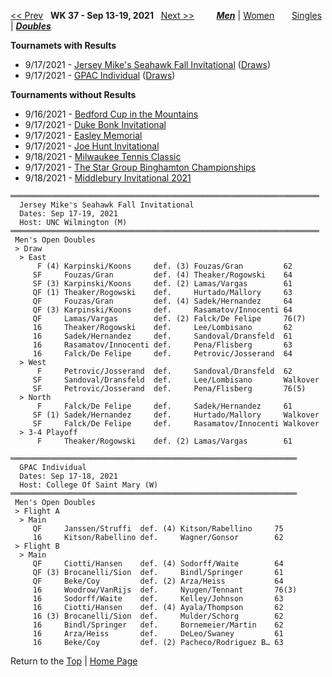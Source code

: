<a name="top"></a>[<< Prev](men_doubles_2136.md) &nbsp; **WK 37 - Sep 13-19, 2021** &nbsp; [Next >>](men_doubles_2138.md) &nbsp;&nbsp;&nbsp;&nbsp;&nbsp;&nbsp;&nbsp; [***Men***](./men_doubles_2137.md) &#124; [Women](./women_doubles_2137.md) &nbsp;&nbsp;&nbsp;&nbsp;&nbsp; [Singles](./men_singles_2137.md) &#124; [***Doubles***](./men_doubles_2137.md)

**Tournamets with Results**  
- 9/17/2021 - [Jersey Mike's Seahawk Fall Invitational](#21-41355) ([Draws](https://colleges.wearecollegetennis.com/competitions/UNCWilmingtonM/Tournaments/Overview/B5F60616-E79D-49E3-B226-EA1A8F6D19C9))  
- 9/17/2021 - [GPAC Individual](#21-76336) ([Draws](https://colleges.wearecollegetennis.com/competitions/CollegeOfSaintMaryW/Tournaments/Overview/ED2D6427-4EEF-4B11-B240-D89A941AB892))  

**Tournaments without Results**  
- 9/16/2021 - <a href="https://colleges.wearecollegetennis.com/competitions/USAirForceAcademyM/Tournaments/Overview/E8C14C9B-4222-480F-BC01-85183085A47E" target="_blank">Bedford Cup in the Mountains</a>
- 9/17/2021 - <a href="https://colleges.wearecollegetennis.com/competitions/DukeUniversityM/Tournaments/Overview/FFC0211B-E579-4EA7-9FE6-D4E9522C2014" target="_blank">Duke Bonk Invitational</a>
- 9/17/2021 - <a href="https://colleges.wearecollegetennis.com/competitions/UnivOfNevadaLasVegasM/Tournaments/Overview/B68941DD-7729-47AF-B246-A2BF80126384" target="_blank">Easley Memorial</a>
- 9/17/2021 - <a href="https://colleges.wearecollegetennis.com/competitions/USNavalAcademyM/Tournaments/Overview/ED7CF5B8-36CF-4226-9CE9-96204D8B6362" target="_blank">Joe Hunt Invitational</a>
- 9/18/2021 - <a href="https://colleges.wearecollegetennis.com/competitions/ITA/Tournaments/Overview/4310416C-7EB8-49BC-9A59-895CD6BEE8F8" target="_blank">Milwaukee Tennis Classic</a>
- 9/17/2021 - <a href="https://colleges.wearecollegetennis.com/competitions/BinghamtonUniversitySUNYM/Tournaments/Overview/45217160-5C07-4F1E-8FB5-6C5FBC28805F" target="_blank">The Star Group Binghamton Championships</a>
- 9/18/2021 - <a href="https://colleges.wearecollegetennis.com/competitions/MiddleburyCollegeM/Tournaments/Overview/97C4AA58-56BC-46A0-8287-9B7C41BD76A7" target="_blank">Middlebury Invitational 2021</a>

<a name="21-41355"></a>
~~~
═════════════════════════════════════════════════════════════════════
  Jersey Mike's Seahawk Fall Invitational
  Dates: Sep 17-19, 2021
  Host: UNC Wilmington (M)
═════════════════════════════════════════════════════════════════════
 Men's Open Doubles
 > Draw
  > East
      F (4) Karpinski/Koons     def. (3) Fouzas/Gran         62
     SF     Fouzas/Gran         def. (4) Theaker/Rogowski    64
     SF (3) Karpinski/Koons     def. (2) Lamas/Vargas        61
     QF (1) Theaker/Rogowski    def.     Hurtado/Mallory     63
     QF     Fouzas/Gran         def. (4) Sadek/Hernandez     64
     QF (3) Karpinski/Koons     def.     Rasamatov/Innocenti 64
     QF     Lamas/Vargas        def. (2) Falck/De Felipe     76(7)
     16     Theaker/Rogowski    def.     Lee/Lombisano       62
     16     Sadek/Hernandez     def.     Sandoval/Dransfeld  61
     16     Rasamatov/Innocenti def.     Pena/Flisberg       63
     16     Falck/De Felipe     def.     Petrovic/Josserand  64
  > West
      F     Petrovic/Josserand  def.     Sandoval/Dransfeld  62
     SF     Sandoval/Dransfeld  def.     Lee/Lombisano       Walkover
     SF     Petrovic/Josserand  def.     Pena/Flisberg       76(5)
  > North
      F     Falck/De Felipe     def.     Sadek/Hernandez     61
     SF (1) Sadek/Hernandez     def.     Hurtado/Mallory     Walkover
     SF     Falck/De Felipe     def.     Rasamatov/Innocenti Walkover
  > 3-4 Playoff
      F     Theaker/Rogowski    def. (2) Lamas/Vargas        61
~~~

<a name="21-76336"></a>
~~~
════════════════════════════════════════════════════════════════
  GPAC Individual
  Dates: Sep 17-18, 2021
  Host: College Of Saint Mary (W)
════════════════════════════════════════════════════════════════
 Men's Open Doubles
 > Flight A
  > Main
     QF     Janssen/Struffi  def. (4) Kitson/Rabellino     75
     16     Kitson/Rabellino def.     Wagner/Gonsor        62
 > Flight B
  > Main
     QF     Ciotti/Hansen    def. (4) Sodorff/Waite        64
     QF (3) Brocanelli/Sion  def.     Bindl/Springer       61
     QF     Beke/Coy         def. (2) Arza/Heiss           64
     16     Woodrow/VanRijs  def.     Nyugen/Tennant       76(3)
     16     Sodorff/Waite    def.     Kelley/Johnson       63
     16     Ciotti/Hansen    def. (4) Ayala/Thompson       62
     16 (3) Brocanelli/Sion  def.     Mulder/Schorg        62
     16     Bindl/Springer   def.     Bornemeier/Martin    62
     16     Arza/Heiss       def.     DeLeo/Swaney         61
     16     Beke/Coy         def. (2) Pacheco/Rodriguez B… 63
~~~
Return to the [Top](#top) &#124; [Home Page](../../index.md)